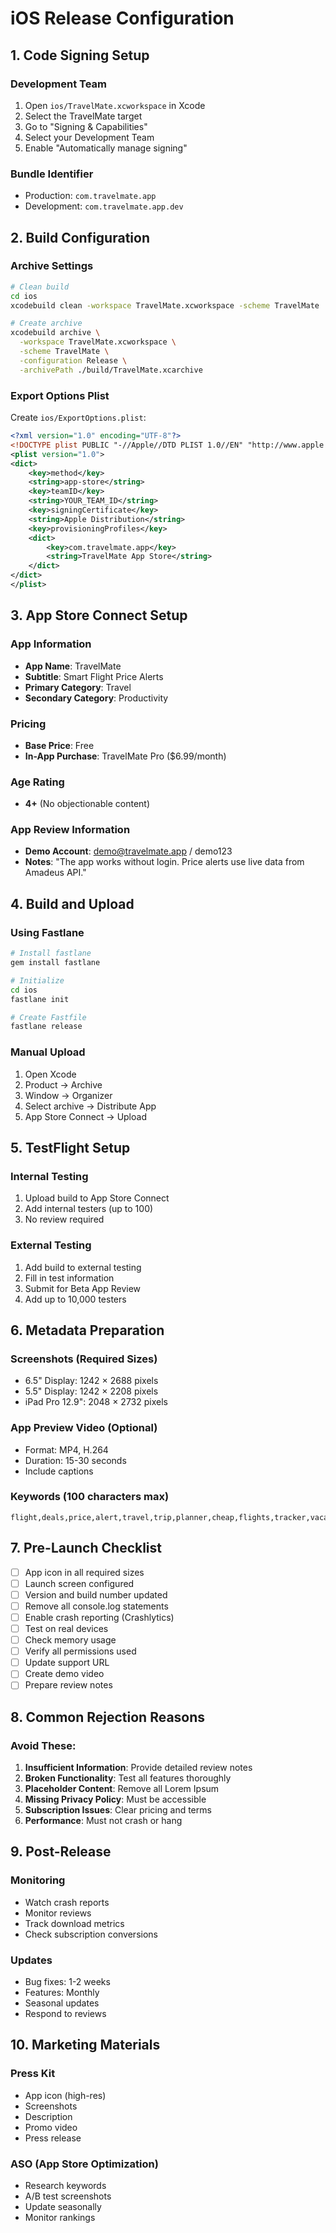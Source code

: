 # iOS Release Configuration

## 1. Code Signing Setup

### Development Team
1. Open `ios/TravelMate.xcworkspace` in Xcode
2. Select the TravelMate target
3. Go to "Signing & Capabilities"
4. Select your Development Team
5. Enable "Automatically manage signing"

### Bundle Identifier
- Production: `com.travelmate.app`
- Development: `com.travelmate.app.dev`

## 2. Build Configuration

### Archive Settings
```bash
# Clean build
cd ios
xcodebuild clean -workspace TravelMate.xcworkspace -scheme TravelMate

# Create archive
xcodebuild archive \
  -workspace TravelMate.xcworkspace \
  -scheme TravelMate \
  -configuration Release \
  -archivePath ./build/TravelMate.xcarchive
```

### Export Options Plist
Create `ios/ExportOptions.plist`:
```xml
<?xml version="1.0" encoding="UTF-8"?>
<!DOCTYPE plist PUBLIC "-//Apple//DTD PLIST 1.0//EN" "http://www.apple.com/DTDs/PropertyList-1.0.dtd">
<plist version="1.0">
<dict>
    <key>method</key>
    <string>app-store</string>
    <key>teamID</key>
    <string>YOUR_TEAM_ID</string>
    <key>signingCertificate</key>
    <string>Apple Distribution</string>
    <key>provisioningProfiles</key>
    <dict>
        <key>com.travelmate.app</key>
        <string>TravelMate App Store</string>
    </dict>
</dict>
</plist>
```

## 3. App Store Connect Setup

### App Information
- **App Name**: TravelMate
- **Subtitle**: Smart Flight Price Alerts
- **Primary Category**: Travel
- **Secondary Category**: Productivity

### Pricing
- **Base Price**: Free
- **In-App Purchase**: TravelMate Pro ($6.99/month)

### Age Rating
- **4+** (No objectionable content)

### App Review Information
- **Demo Account**: demo@travelmate.app / demo123
- **Notes**: "The app works without login. Price alerts use live data from Amadeus API."

## 4. Build and Upload

### Using Fastlane
```bash
# Install fastlane
gem install fastlane

# Initialize
cd ios
fastlane init

# Create Fastfile
fastlane release
```

### Manual Upload
1. Open Xcode
2. Product → Archive
3. Window → Organizer
4. Select archive → Distribute App
5. App Store Connect → Upload

## 5. TestFlight Setup

### Internal Testing
1. Upload build to App Store Connect
2. Add internal testers (up to 100)
3. No review required

### External Testing
1. Add build to external testing
2. Fill in test information
3. Submit for Beta App Review
4. Add up to 10,000 testers

## 6. Metadata Preparation

### Screenshots (Required Sizes)
- 6.5" Display: 1242 × 2688 pixels
- 5.5" Display: 1242 × 2208 pixels
- iPad Pro 12.9": 2048 × 2732 pixels

### App Preview Video (Optional)
- Format: MP4, H.264
- Duration: 15-30 seconds
- Include captions

### Keywords (100 characters max)
```
flight,deals,price,alert,travel,trip,planner,cheap,flights,tracker,vacation,airfare,booking,save
```

## 7. Pre-Launch Checklist

- [ ] App icon in all required sizes
- [ ] Launch screen configured
- [ ] Version and build number updated
- [ ] Remove all console.log statements
- [ ] Enable crash reporting (Crashlytics)
- [ ] Test on real devices
- [ ] Check memory usage
- [ ] Verify all permissions used
- [ ] Update support URL
- [ ] Create demo video
- [ ] Prepare review notes

## 8. Common Rejection Reasons

### Avoid These:
1. **Insufficient Information**: Provide detailed review notes
2. **Broken Functionality**: Test all features thoroughly
3. **Placeholder Content**: Remove all Lorem Ipsum
4. **Missing Privacy Policy**: Must be accessible
5. **Subscription Issues**: Clear pricing and terms
6. **Performance**: Must not crash or hang

## 9. Post-Release

### Monitoring
- Watch crash reports
- Monitor reviews
- Track download metrics
- Check subscription conversions

### Updates
- Bug fixes: 1-2 weeks
- Features: Monthly
- Seasonal updates
- Respond to reviews

## 10. Marketing Materials

### Press Kit
- App icon (high-res)
- Screenshots
- Description
- Promo video
- Press release

### ASO (App Store Optimization)
- Research keywords
- A/B test screenshots
- Update seasonally
- Monitor rankings